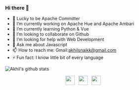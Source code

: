 ### Hi there 👋
- 🌱 Lucky to be Apache Committer
- 🔭 I’m currently working on Apache Hue and Apache Ambari
- 🌱 I’m currently learning Python & Vue
- 👯 I’m looking to collaborate on Github
- 🤔 I’m looking for help with Web Development
- 💬 Ask me about Javascript
- 📫 How to reach me: Gmail:akhilsnaikk@gmail.com
- ⚡ Fun fact: I know little bit of every language

![Akhil's github stats](https://github-readme-stats.vercel.app/api?username=akhilsnaik&show_icons=true&theme=gruvbox)

<p align='center'>
<a href="https://twitter.com/akhilsnaik"><img height="30" src="https://github.com/WaylonWalker/WaylonWalker/blob/main/icon/twitter.png?raw=true"></a>&nbsp;&nbsp;
<a href="https://www.instagram.com/akhilsnaik/"><img height="30" src="https://github.com/WaylonWalker/WaylonWalker/blob/main/icon/instagram.jpg?raw=true"></a>&nbsp;&nbsp;
<a href="https://www.linkedin.com/in/akhilsnaik/"><img height="30" src="https://github.com/WaylonWalker/WaylonWalker/blob/main/icon/linkedin.png?raw=true"></a>
</p>
